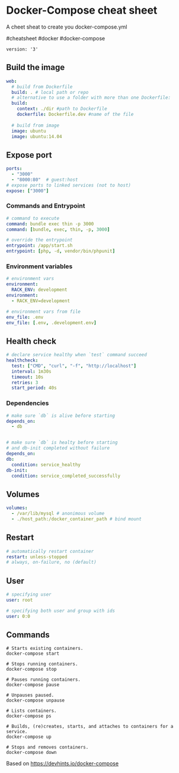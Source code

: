 # Docker-Compose cheat sheet
A cheet sheat to create you docker-compose.yml

#cheatsheet #docker #docker-compose

`version: '3'`

## Build the image

```yaml
web:
  # build from Dockerfile
  build: . # local path or repo
  # alternative to use a folder with more than one Dockerfile:
  build:
    context: ./dir #path to Dockerfile
    dockerfile: Dockerfile.dev #name of the file
    
  # build from image
  image: ubuntu
  image: ubuntu:14.04
```

## Expose port

```yaml
ports:
  - "3000"
  - "8000:80"  # guest:host
# expose ports to linked services (not to host)
expose: ["3000"]
```

### Commands and Entrypoint

```yaml
# command to execute
command: bundle exec thin -p 3000
command: [bundle, exec, thin, -p, 3000]

# override the entrypoint
entrypoint: /app/start.sh
entrypoint: [php, -d, vendor/bin/phpunit]
```

### Environment variables

```yaml
# environment vars
environment:
  RACK_ENV: development
environment:
  - RACK_ENV=development

# environment vars from file
env_file: .env
env_file: [.env, .development.env]
```

## Health check

```yaml
# declare service healthy when `test` command succeed
healthcheck:
  test: ["CMD", "curl", "-f", "http://localhost"]
  interval: 1m30s
  timeout: 10s
  retries: 3
  start_period: 40s
```

### Dependencies

```yaml
# make sure `db` is alive before starting
depends_on:
  - db


# make sure `db` is healty before starting
# and db-init completed without failure
depends_on:
db:
  condition: service_healthy
db-init:
  condition: service_completed_successfully

```

## Volumes

```yaml
volumes:
  - /var/lib/mysql # anonimous volume
  - ./host_path:/docker_container_path # bind mount
```

## Restart

```yaml
# automatically restart container
restart: unless-stopped
# always, on-failure, no (default)
```

## User

```yaml
# specifying user
user: root
```

```yaml
# specifying both user and group with ids
user: 0:0
```
## Commands
``` shell
# Starts existing containers.
docker-compose start

# Stops running containers.
docker-compose stop

# Pauses running containers.
docker-compose pause

# Unpauses paused.
docker-compose unpause

# Lists containers.
docker-compose ps

# Builds, (re)creates, starts, and attaches to containers for a service.
docker-compose up

# Stops and removes containers.
docker-compose down
```


Based on https://devhints.io/docker-compose
